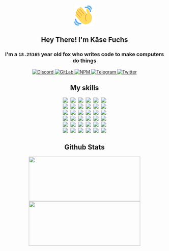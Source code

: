 <div><p align=center><img src=./resources/images/wave.gif width=64px height=64px></p><h2 align=center>Hey There! I'm Käse Fuchs</h2><h3 align=center>I'm a <code>18.25165</code> year old fox who writes code to make computers do things</h3><p align=center><a href=https://discord.com/users/507526681125322772><img alt=Discord src="https://img.shields.io/badge/Discord-5865F2?logo=discord&logoColor=white&style=flat-square#fe722d13114a8ab23eb9943ec9441eee"> </a><a href=https://gitlab.com/kasefuchs><img alt=GitLab src="https://img.shields.io/badge/GitLab-330F63?logo=gitlab&logoColor=white&style=flat-square#fe722d13114a8ab23eb9943ec9441eee"> </a><a href=https://npmjs.com/~kasefuchs><img alt=NPM src="https://img.shields.io/badge/NPM-CB3837?logo=npm&logoColor=white&style=flat-square#fe722d13114a8ab23eb9943ec9441eee"> </a><a href=https://t.me/kasefuchs><img alt=Telegram src="https://img.shields.io/badge/Telegram-2CA5E0?logo=telegram&logoColor=white&style=flat-square#fe722d13114a8ab23eb9943ec9441eee"> </a><a href=https://twitter.com/kasefuchs><img alt=Twitter src="https://img.shields.io/badge/Twitter-1DA1F2?logo=twitter&logoColor=white&style=flat-square#fe722d13114a8ab23eb9943ec9441eee"></a></p><h2 align=center>My skills</h2><p align=center><a href=https://aws.amazon.com/ ><picture><source srcset="https://skillicons.dev/icons?i=aws&theme=dark#fe722d13114a8ab23eb9943ec9441eee" media="(prefers-color-scheme: dark)"><source srcset="https://skillicons.dev/icons?i=aws&theme=light#fe722d13114a8ab23eb9943ec9441eee" media="(prefers-color-scheme: light), (prefers-color-scheme: no-preference)"><img src="https://skillicons.dev/icons?i=aws&theme=light#fe722d13114a8ab23eb9943ec9441eee"></picture></a>&nbsp;&nbsp;<a href=https://en.wikipedia.org/wiki/Bash_(Unix_shell)><picture><source srcset="https://skillicons.dev/icons?i=bash&theme=dark#fe722d13114a8ab23eb9943ec9441eee" media="(prefers-color-scheme: dark)"><source srcset="https://skillicons.dev/icons?i=bash&theme=light#fe722d13114a8ab23eb9943ec9441eee" media="(prefers-color-scheme: light), (prefers-color-scheme: no-preference)"><img src="https://skillicons.dev/icons?i=bash&theme=light#fe722d13114a8ab23eb9943ec9441eee"></picture></a>&nbsp;&nbsp;<a href=https://discord.com/developers/docs><picture><source srcset="https://skillicons.dev/icons?i=bots&theme=dark#fe722d13114a8ab23eb9943ec9441eee" media="(prefers-color-scheme: dark)"><source srcset="https://skillicons.dev/icons?i=bots&theme=light#fe722d13114a8ab23eb9943ec9441eee" media="(prefers-color-scheme: light), (prefers-color-scheme: no-preference)"><img src="https://skillicons.dev/icons?i=bots&theme=light#fe722d13114a8ab23eb9943ec9441eee"></picture></a>&nbsp;&nbsp;<a href=https://www.cloudflare.com/ ><picture><source srcset="https://skillicons.dev/icons?i=cloudflare&theme=dark#fe722d13114a8ab23eb9943ec9441eee" media="(prefers-color-scheme: dark)"><source srcset="https://skillicons.dev/icons?i=cloudflare&theme=light#fe722d13114a8ab23eb9943ec9441eee" media="(prefers-color-scheme: light), (prefers-color-scheme: no-preference)"><img src="https://skillicons.dev/icons?i=cloudflare&theme=light#fe722d13114a8ab23eb9943ec9441eee"></picture></a>&nbsp;&nbsp;<a href=https://en.wikipedia.org/wiki/CSS><picture><source srcset="https://skillicons.dev/icons?i=css&theme=dark#fe722d13114a8ab23eb9943ec9441eee" media="(prefers-color-scheme: dark)"><source srcset="https://skillicons.dev/icons?i=css&theme=light#fe722d13114a8ab23eb9943ec9441eee" media="(prefers-color-scheme: light), (prefers-color-scheme: no-preference)"><img src="https://skillicons.dev/icons?i=css&theme=light#fe722d13114a8ab23eb9943ec9441eee"></picture></a>&nbsp;&nbsp;<a href=https://www.docker.com/ ><picture><source srcset="https://skillicons.dev/icons?i=docker&theme=dark#fe722d13114a8ab23eb9943ec9441eee" media="(prefers-color-scheme: dark)"><source srcset="https://skillicons.dev/icons?i=docker&theme=light#fe722d13114a8ab23eb9943ec9441eee" media="(prefers-color-scheme: light), (prefers-color-scheme: no-preference)"><img src="https://skillicons.dev/icons?i=docker&theme=light#fe722d13114a8ab23eb9943ec9441eee"></picture></a><br><a href=https://www.electronjs.org/ ><picture><source srcset="https://skillicons.dev/icons?i=electron&theme=dark#fe722d13114a8ab23eb9943ec9441eee" media="(prefers-color-scheme: dark)"><source srcset="https://skillicons.dev/icons?i=electron&theme=light#fe722d13114a8ab23eb9943ec9441eee" media="(prefers-color-scheme: light), (prefers-color-scheme: no-preference)"><img src="https://skillicons.dev/icons?i=electron&theme=light#fe722d13114a8ab23eb9943ec9441eee"></picture></a>&nbsp;&nbsp;<a href=https://expressjs.com/ ><picture><source srcset="https://skillicons.dev/icons?i=express&theme=dark#fe722d13114a8ab23eb9943ec9441eee" media="(prefers-color-scheme: dark)"><source srcset="https://skillicons.dev/icons?i=express&theme=light#fe722d13114a8ab23eb9943ec9441eee" media="(prefers-color-scheme: light), (prefers-color-scheme: no-preference)"><img src="https://skillicons.dev/icons?i=express&theme=light#fe722d13114a8ab23eb9943ec9441eee"></picture></a>&nbsp;&nbsp;<a href=https://www.figma.com/ ><picture><source srcset="https://skillicons.dev/icons?i=figma&theme=dark#fe722d13114a8ab23eb9943ec9441eee" media="(prefers-color-scheme: dark)"><source srcset="https://skillicons.dev/icons?i=figma&theme=light#fe722d13114a8ab23eb9943ec9441eee" media="(prefers-color-scheme: light), (prefers-color-scheme: no-preference)"><img src="https://skillicons.dev/icons?i=figma&theme=light#fe722d13114a8ab23eb9943ec9441eee"></picture></a>&nbsp;&nbsp;<a href=https://firebase.google.com/ ><picture><source srcset="https://skillicons.dev/icons?i=firebase&theme=dark#fe722d13114a8ab23eb9943ec9441eee" media="(prefers-color-scheme: dark)"><source srcset="https://skillicons.dev/icons?i=firebase&theme=light#fe722d13114a8ab23eb9943ec9441eee" media="(prefers-color-scheme: light), (prefers-color-scheme: no-preference)"><img src="https://skillicons.dev/icons?i=firebase&theme=light#fe722d13114a8ab23eb9943ec9441eee"></picture></a>&nbsp;&nbsp;<a href=https://flask.palletsprojects.com/ ><picture><source srcset="https://skillicons.dev/icons?i=flask&theme=dark#fe722d13114a8ab23eb9943ec9441eee" media="(prefers-color-scheme: dark)"><source srcset="https://skillicons.dev/icons?i=flask&theme=light#fe722d13114a8ab23eb9943ec9441eee" media="(prefers-color-scheme: light), (prefers-color-scheme: no-preference)"><img src="https://skillicons.dev/icons?i=flask&theme=light#fe722d13114a8ab23eb9943ec9441eee"></picture></a>&nbsp;&nbsp;<a href=https://cloud.google.com/ ><picture><source srcset="https://skillicons.dev/icons?i=gcp&theme=dark#fe722d13114a8ab23eb9943ec9441eee" media="(prefers-color-scheme: dark)"><source srcset="https://skillicons.dev/icons?i=gcp&theme=light#fe722d13114a8ab23eb9943ec9441eee" media="(prefers-color-scheme: light), (prefers-color-scheme: no-preference)"><img src="https://skillicons.dev/icons?i=gcp&theme=light#fe722d13114a8ab23eb9943ec9441eee"></picture></a><br><a href=https://git-scm.com/ ><picture><source srcset="https://skillicons.dev/icons?i=git&theme=dark#fe722d13114a8ab23eb9943ec9441eee" media="(prefers-color-scheme: dark)"><source srcset="https://skillicons.dev/icons?i=git&theme=light#fe722d13114a8ab23eb9943ec9441eee" media="(prefers-color-scheme: light), (prefers-color-scheme: no-preference)"><img src="https://skillicons.dev/icons?i=git&theme=light#fe722d13114a8ab23eb9943ec9441eee"></picture></a>&nbsp;&nbsp;<a href=https://github.com/ ><picture><source srcset="https://skillicons.dev/icons?i=github&theme=dark#fe722d13114a8ab23eb9943ec9441eee" media="(prefers-color-scheme: dark)"><source srcset="https://skillicons.dev/icons?i=github&theme=light#fe722d13114a8ab23eb9943ec9441eee" media="(prefers-color-scheme: light), (prefers-color-scheme: no-preference)"><img src="https://skillicons.dev/icons?i=github&theme=light#fe722d13114a8ab23eb9943ec9441eee"></picture></a>&nbsp;&nbsp;<a href=https://gitlab.com/ ><picture><source srcset="https://skillicons.dev/icons?i=gitlab&theme=dark#fe722d13114a8ab23eb9943ec9441eee" media="(prefers-color-scheme: dark)"><source srcset="https://skillicons.dev/icons?i=gitlab&theme=light#fe722d13114a8ab23eb9943ec9441eee" media="(prefers-color-scheme: light), (prefers-color-scheme: no-preference)"><img src="https://skillicons.dev/icons?i=gitlab&theme=light#fe722d13114a8ab23eb9943ec9441eee"></picture></a>&nbsp;&nbsp;<a href=https://www.heroku.com/ ><picture><source srcset="https://skillicons.dev/icons?i=heroku&theme=dark#fe722d13114a8ab23eb9943ec9441eee" media="(prefers-color-scheme: dark)"><source srcset="https://skillicons.dev/icons?i=heroku&theme=light#fe722d13114a8ab23eb9943ec9441eee" media="(prefers-color-scheme: light), (prefers-color-scheme: no-preference)"><img src="https://skillicons.dev/icons?i=heroku&theme=light#fe722d13114a8ab23eb9943ec9441eee"></picture></a>&nbsp;&nbsp;<a href=https://en.wikipedia.org/wiki/HTML><picture><source srcset="https://skillicons.dev/icons?i=html&theme=dark#fe722d13114a8ab23eb9943ec9441eee" media="(prefers-color-scheme: dark)"><source srcset="https://skillicons.dev/icons?i=html&theme=light#fe722d13114a8ab23eb9943ec9441eee" media="(prefers-color-scheme: light), (prefers-color-scheme: no-preference)"><img src="https://skillicons.dev/icons?i=html&theme=light#fe722d13114a8ab23eb9943ec9441eee"></picture></a>&nbsp;&nbsp;<a href=https://en.wikipedia.org/wiki/JavaScript><picture><source srcset="https://skillicons.dev/icons?i=js&theme=dark#fe722d13114a8ab23eb9943ec9441eee" media="(prefers-color-scheme: dark)"><source srcset="https://skillicons.dev/icons?i=js&theme=light#fe722d13114a8ab23eb9943ec9441eee" media="(prefers-color-scheme: light), (prefers-color-scheme: no-preference)"><img src="https://skillicons.dev/icons?i=js&theme=light#fe722d13114a8ab23eb9943ec9441eee"></picture></a><br><a href=https://en.wikipedia.org/wiki/Linux><picture><source srcset="https://skillicons.dev/icons?i=linux&theme=dark#fe722d13114a8ab23eb9943ec9441eee" media="(prefers-color-scheme: dark)"><source srcset="https://skillicons.dev/icons?i=linux&theme=light#fe722d13114a8ab23eb9943ec9441eee" media="(prefers-color-scheme: light), (prefers-color-scheme: no-preference)"><img src="https://skillicons.dev/icons?i=linux&theme=light#fe722d13114a8ab23eb9943ec9441eee"></picture></a>&nbsp;&nbsp;<a href=https://mui.com/ ><picture><source srcset="https://skillicons.dev/icons?i=materialui&theme=dark#fe722d13114a8ab23eb9943ec9441eee" media="(prefers-color-scheme: dark)"><source srcset="https://skillicons.dev/icons?i=materialui&theme=light#fe722d13114a8ab23eb9943ec9441eee" media="(prefers-color-scheme: light), (prefers-color-scheme: no-preference)"><img src="https://skillicons.dev/icons?i=materialui&theme=light#fe722d13114a8ab23eb9943ec9441eee"></picture></a>&nbsp;&nbsp;<a href=https://en.wikipedia.org/wiki/Markdown><picture><source srcset="https://skillicons.dev/icons?i=md&theme=dark#fe722d13114a8ab23eb9943ec9441eee" media="(prefers-color-scheme: dark)"><source srcset="https://skillicons.dev/icons?i=md&theme=light#fe722d13114a8ab23eb9943ec9441eee" media="(prefers-color-scheme: light), (prefers-color-scheme: no-preference)"><img src="https://skillicons.dev/icons?i=md&theme=light#fe722d13114a8ab23eb9943ec9441eee"></picture></a>&nbsp;&nbsp;<a href=https://www.mongodb.com/ ><picture><source srcset="https://skillicons.dev/icons?i=mongodb&theme=dark#fe722d13114a8ab23eb9943ec9441eee" media="(prefers-color-scheme: dark)"><source srcset="https://skillicons.dev/icons?i=mongodb&theme=light#fe722d13114a8ab23eb9943ec9441eee" media="(prefers-color-scheme: light), (prefers-color-scheme: no-preference)"><img src="https://skillicons.dev/icons?i=mongodb&theme=light#fe722d13114a8ab23eb9943ec9441eee"></picture></a>&nbsp;&nbsp;<a href=https://www.mysql.com/ ><picture><source srcset="https://skillicons.dev/icons?i=mysql&theme=dark#fe722d13114a8ab23eb9943ec9441eee" media="(prefers-color-scheme: dark)"><source srcset="https://skillicons.dev/icons?i=mysql&theme=light#fe722d13114a8ab23eb9943ec9441eee" media="(prefers-color-scheme: light), (prefers-color-scheme: no-preference)"><img src="https://skillicons.dev/icons?i=mysql&theme=light#fe722d13114a8ab23eb9943ec9441eee"></picture></a>&nbsp;&nbsp;<a href=https://nextjs.org/ ><picture><source srcset="https://skillicons.dev/icons?i=nextjs&theme=dark#fe722d13114a8ab23eb9943ec9441eee" media="(prefers-color-scheme: dark)"><source srcset="https://skillicons.dev/icons?i=nextjs&theme=light#fe722d13114a8ab23eb9943ec9441eee" media="(prefers-color-scheme: light), (prefers-color-scheme: no-preference)"><img src="https://skillicons.dev/icons?i=nextjs&theme=light#fe722d13114a8ab23eb9943ec9441eee"></picture></a><br><a href=https://nodejs.org/en/ ><picture><source srcset="https://skillicons.dev/icons?i=nodejs&theme=dark#fe722d13114a8ab23eb9943ec9441eee" media="(prefers-color-scheme: dark)"><source srcset="https://skillicons.dev/icons?i=nodejs&theme=light#fe722d13114a8ab23eb9943ec9441eee" media="(prefers-color-scheme: light), (prefers-color-scheme: no-preference)"><img src="https://skillicons.dev/icons?i=nodejs&theme=light#fe722d13114a8ab23eb9943ec9441eee"></picture></a>&nbsp;&nbsp;<a href=https://www.postgresql.org/ ><picture><source srcset="https://skillicons.dev/icons?i=postgres&theme=dark#fe722d13114a8ab23eb9943ec9441eee" media="(prefers-color-scheme: dark)"><source srcset="https://skillicons.dev/icons?i=postgres&theme=light#fe722d13114a8ab23eb9943ec9441eee" media="(prefers-color-scheme: light), (prefers-color-scheme: no-preference)"><img src="https://skillicons.dev/icons?i=postgres&theme=light#fe722d13114a8ab23eb9943ec9441eee"></picture></a>&nbsp;&nbsp;<a href=https://learn.microsoft.com/en-us/powershell/ ><picture><source srcset="https://skillicons.dev/icons?i=powershell&theme=dark#fe722d13114a8ab23eb9943ec9441eee" media="(prefers-color-scheme: dark)"><source srcset="https://skillicons.dev/icons?i=powershell&theme=light#fe722d13114a8ab23eb9943ec9441eee" media="(prefers-color-scheme: light), (prefers-color-scheme: no-preference)"><img src="https://skillicons.dev/icons?i=powershell&theme=light#fe722d13114a8ab23eb9943ec9441eee"></picture></a>&nbsp;&nbsp;<a href=https://www.python.org/ ><picture><source srcset="https://skillicons.dev/icons?i=py&theme=dark#fe722d13114a8ab23eb9943ec9441eee" media="(prefers-color-scheme: dark)"><source srcset="https://skillicons.dev/icons?i=py&theme=light#fe722d13114a8ab23eb9943ec9441eee" media="(prefers-color-scheme: light), (prefers-color-scheme: no-preference)"><img src="https://skillicons.dev/icons?i=py&theme=light#fe722d13114a8ab23eb9943ec9441eee"></picture></a>&nbsp;&nbsp;<a href=https://www.raspberrypi.org/ ><picture><source srcset="https://skillicons.dev/icons?i=raspberrypi&theme=dark#fe722d13114a8ab23eb9943ec9441eee" media="(prefers-color-scheme: dark)"><source srcset="https://skillicons.dev/icons?i=raspberrypi&theme=light#fe722d13114a8ab23eb9943ec9441eee" media="(prefers-color-scheme: light), (prefers-color-scheme: no-preference)"><img src="https://skillicons.dev/icons?i=raspberrypi&theme=light#fe722d13114a8ab23eb9943ec9441eee"></picture></a>&nbsp;&nbsp;<a href=https://reactjs.org/ ><picture><source srcset="https://skillicons.dev/icons?i=react&theme=dark#fe722d13114a8ab23eb9943ec9441eee" media="(prefers-color-scheme: dark)"><source srcset="https://skillicons.dev/icons?i=react&theme=light#fe722d13114a8ab23eb9943ec9441eee" media="(prefers-color-scheme: light), (prefers-color-scheme: no-preference)"><img src="https://skillicons.dev/icons?i=react&theme=light#fe722d13114a8ab23eb9943ec9441eee"></picture></a><br><a href=https://redux.js.org/ ><picture><source srcset="https://skillicons.dev/icons?i=redux&theme=dark#fe722d13114a8ab23eb9943ec9441eee" media="(prefers-color-scheme: dark)"><source srcset="https://skillicons.dev/icons?i=redux&theme=light#fe722d13114a8ab23eb9943ec9441eee" media="(prefers-color-scheme: light), (prefers-color-scheme: no-preference)"><img src="https://skillicons.dev/icons?i=redux&theme=light#fe722d13114a8ab23eb9943ec9441eee"></picture></a>&nbsp;&nbsp;<a href=https://en.wikipedia.org/wiki/Regular_expression><picture><source srcset="https://skillicons.dev/icons?i=regex&theme=dark#fe722d13114a8ab23eb9943ec9441eee" media="(prefers-color-scheme: dark)"><source srcset="https://skillicons.dev/icons?i=regex&theme=light#fe722d13114a8ab23eb9943ec9441eee" media="(prefers-color-scheme: light), (prefers-color-scheme: no-preference)"><img src="https://skillicons.dev/icons?i=regex&theme=light#fe722d13114a8ab23eb9943ec9441eee"></picture></a>&nbsp;&nbsp;<a href=https://en.wikipedia.org/wiki/Sass_(stylesheet_language)><picture><source srcset="https://skillicons.dev/icons?i=sass&theme=dark#fe722d13114a8ab23eb9943ec9441eee" media="(prefers-color-scheme: dark)"><source srcset="https://skillicons.dev/icons?i=sass&theme=light#fe722d13114a8ab23eb9943ec9441eee" media="(prefers-color-scheme: light), (prefers-color-scheme: no-preference)"><img src="https://skillicons.dev/icons?i=sass&theme=light#fe722d13114a8ab23eb9943ec9441eee"></picture></a>&nbsp;&nbsp;<a href=https://www.typescriptlang.org/ ><picture><source srcset="https://skillicons.dev/icons?i=ts&theme=dark#fe722d13114a8ab23eb9943ec9441eee" media="(prefers-color-scheme: dark)"><source srcset="https://skillicons.dev/icons?i=ts&theme=light#fe722d13114a8ab23eb9943ec9441eee" media="(prefers-color-scheme: light), (prefers-color-scheme: no-preference)"><img src="https://skillicons.dev/icons?i=ts&theme=light#fe722d13114a8ab23eb9943ec9441eee"></picture></a>&nbsp;&nbsp;<a href=https://unity.com/ ><picture><source srcset="https://skillicons.dev/icons?i=unity&theme=dark#fe722d13114a8ab23eb9943ec9441eee" media="(prefers-color-scheme: dark)"><source srcset="https://skillicons.dev/icons?i=unity&theme=light#fe722d13114a8ab23eb9943ec9441eee" media="(prefers-color-scheme: light), (prefers-color-scheme: no-preference)"><img src="https://skillicons.dev/icons?i=unity&theme=light#fe722d13114a8ab23eb9943ec9441eee"></picture></a>&nbsp;&nbsp;<a href=https://workers.cloudflare.com/ ><picture><source srcset="https://skillicons.dev/icons?i=workers&theme=dark#fe722d13114a8ab23eb9943ec9441eee" media="(prefers-color-scheme: dark)"><source srcset="https://skillicons.dev/icons?i=workers&theme=light#fe722d13114a8ab23eb9943ec9441eee" media="(prefers-color-scheme: light), (prefers-color-scheme: no-preference)"><img src="https://skillicons.dev/icons?i=workers&theme=light#fe722d13114a8ab23eb9943ec9441eee"></picture></a><br></p><h2 align=center>Github Stats</h2><p align=center><picture><source srcset="https://github-readme-stats-kasefuchs.vercel.app/api/?count_private=true&hide_border=true&hide_rank=true&line_height=20&hide_title=true&username=Kasefuchs&theme=dark#fe722d13114a8ab23eb9943ec9441eee" media="(prefers-color-scheme: dark)"><source srcset="https://github-readme-stats-kasefuchs.vercel.app/api/?count_private=true&hide_border=true&hide_rank=true&line_height=20&hide_title=true&username=Kasefuchs&theme=light#fe722d13114a8ab23eb9943ec9441eee" media="(prefers-color-scheme: light), (prefers-color-scheme: no-preference)"><img align=middle width=350 height=140 src="https://github-readme-stats-kasefuchs.vercel.app/api/?count_private=true&hide_border=true&hide_rank=true&line_height=20&hide_title=true&username=Kasefuchs&theme=light#fe722d13114a8ab23eb9943ec9441eee"></picture><picture><source srcset="https://github-readme-stats-kasefuchs.vercel.app/api/top-langs/?count_private=true&hide_border=true&layout=compact&username=Kasefuchs&theme=dark#fe722d13114a8ab23eb9943ec9441eee" media="(prefers-color-scheme: dark)"><source srcset="https://github-readme-stats-kasefuchs.vercel.app/api/top-langs/?count_private=true&hide_border=true&layout=compact&username=Kasefuchs&theme=light#fe722d13114a8ab23eb9943ec9441eee" media="(prefers-color-scheme: light), (prefers-color-scheme: no-preference)"><img align=middle width=350 height=140 src="https://github-readme-stats-kasefuchs.vercel.app/api/top-langs/?count_private=true&hide_border=true&layout=compact&username=Kasefuchs&theme=light#fe722d13114a8ab23eb9943ec9441eee"></picture></p><img src="https://hit.yhype.me/github/profile?user_id=64592097#fe722d13114a8ab23eb9943ec9441eee" alt=""></div>